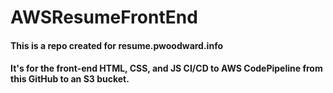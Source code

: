 # AWSResumeFrontEnd
#### This is a repo created for resume.pwoodward.info
#### It's for the front-end HTML, CSS, and JS CI/CD to AWS CodePipeline from this GitHub to an S3 bucket.
